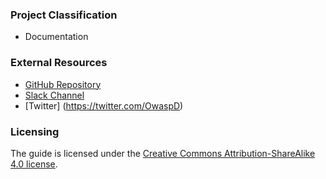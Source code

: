 ### Project Classification
* Documentation

### External Resources
* [GitHub Repository](https://github.com/OWASP/www-project-big-data-security-verification-standard)
* [Slack Channel](https://app.slack.com/client/T04T40NHX/C0171F041RR)
* [Twitter] (https://twitter.com/OwaspD)

### Licensing
The guide is licensed under the [Creative Commons Attribution-ShareAlike 4.0 license](https://creativecommons.org/licenses/by-sa/4.0/).
